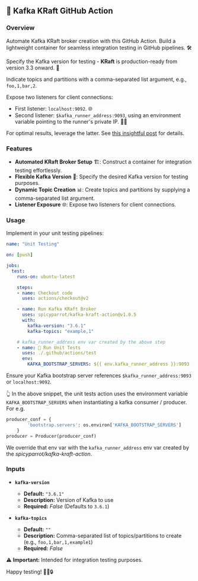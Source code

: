 ## 🚀 Kafka KRaft GitHub Action

### Overview

Automate Kafka KRaft broker creation with this GitHub Action. Build a lightweight container for seamless integration testing in GitHub pipelines. 🛠️

Specify the Kafka version for testing - **KRaft** is production-ready from version 3.3 onward. 🚦

Indicate topics and partitions with a comma-separated list argument, e.g., `foo,1,bar,2`.

Expose two listeners for client connections:
- First listener: `localhost:9092`. 🌐
- Second listener: `$kafka_runner_address:9093`, using an environment variable pointing to the runner's private IP. 🏃‍♂️

For optimal results, leverage the latter. See [this insightful post](https://rmoff.net/2018/08/02/kafka-listeners-explained/) for details.

### Features

- **Automated KRaft Broker Setup** 🏗️: Construct a container for integration testing effortlessly.
- **Flexible Kafka Version** 🔄: Specify the desired Kafka version for testing purposes.
- **Dynamic Topic Creation** 📊: Create topics and partitions by supplying a comma-separated list argument.
- **Listener Exposure** 🌐: Expose two listeners for client connections.

### Usage

Implement in your unit testing pipelines:

```yaml
name: "Unit Testing"

on: [push]

jobs:
  test:
    runs-on: ubuntu-latest

    steps:
    - name: Checkout code
      uses: actions/checkout@v2

    - name: Run Kafka KRaft Broker
      uses: spicyparrot/kafka-kraft-action@v1.0.5
      with:
        kafka-version: "3.6.1"
        kafka-topics: "example,1"

    # kafka_runner_address env var created by the above step
    - name: 🧪 Run Unit Tests
      uses: ./.github/actions/test
      env:
        KAFKA_BOOTSTRAP_SERVERS: ${{ env.kafka_runner_address }}:9093
  ```

Ensure your Kafka bootstrap server references `$kafka_runner_address:9093` or `localhost:9092`.

👆 In the above snippet, the unit tests action uses the environment variable `KAFKA_BOOTSTRAP_SERVERS` when instantiating a kafka consumer / producer. For e.g. 

```python
producer_conf = {
        'bootstrap.servers': os.environ['KAFKA_BOOTSTRAP_SERVERS']
    }
producer = Producer(producer_conf)
```

We override that env var with the `kafka_runner_address` env var created by the *spicyparrot/kafka-kraft-action*.

### Inputs

- **`kafka-version`**
  - **Default:** `"3.6.1"`
  - **Description:** Version of Kafka to use
  - **Required:** *False* (Defaults to `3.6.1`)

- **`kafka-topics`**
  - **Default:** `""` 
  - **Description:** Comma-separated list of topics/partitions to create (e.g., `foo,1,bar,1,example1`)
  - **Required:** *False*

⚠️ **Important:** Intended for integration testing purposes.

Happy testing! 🎉🐳🔒
